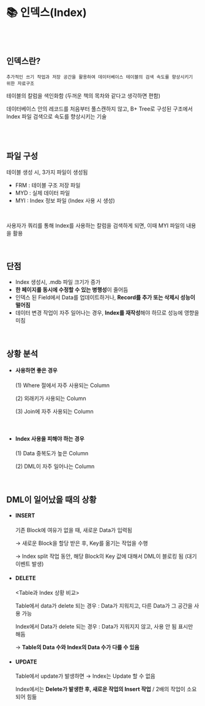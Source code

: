 # 📚 인덱스(Index)

<br>

<br>

## 인덱스란?

```
추가적인 쓰기 작업과 저장 공간을 활용하여 데이터베이스 테이블의 검색 속도를 향상시키기 위한 자료구조
```

테이블의 칼럼을 색인화함 (두꺼운 책의 목차와 같다고 생각하면 편함)

데이터베이스 안의 레코드를 처음부터 풀스캔하지 않고, B+ Tree로 구성된 구조에서 Index 파일 검색으로 속도를 향상시키는 기술

<br>

<br>

## 파일 구성

테이블 생성 시, 3가지 파일이 생성됨

- FRM : 테이블 구조 저장 파일
- MYD : 실제 데이터 파일
- MYI : Index 정보 파일 (Index 사용 시 생성)

<br>

사용자가 쿼리를 통해 Index를 사용하는 칼럼을 검색하게 되면, 이때 MYI 파일의 내용을 활용

<BR>

## 단점

- Index 생성시, .mdb 파일 크기가 증가
- **한 페이지를 동시에 수정할 수 있는 병행성**이 줄어듬
- 인덱스 된 Field에서 Data를 업데이트하거나, **Record를 추가 또는 삭제시 성능이 떨어짐**
- 데이터 변경 작업이 자주 일어나는 경우, **Index를 재작성**해야 하므로 성능에 영향을 미침

<br>

## 상황 분석

- #### 사용하면 좋은 경우

  (1) Where 절에서 자주 사용되는 Column

  (2) 외래키가 사용되는 Column

  (3) Join에 자주 사용되는 Column

  <br>

- #### Index 사용을 피해야 하는 경우

  (1) Data 중복도가 높은 Column

  (2) DML이 자주 일어나는 Column

<br>

## DML이 일어났을 때의 상황

- #### INSERT

  기존 Block에 여유가 없을 때, 새로운 Data가 입력됨

  → 새로운 Block을 할당 받은 후, Key를 옮기는 작업을 수행

  → Index split 작업 동안, 해당 Block의 Key 값에 대해서 DML이 블로킹 됨 (대기 이벤트 발생)

- #### DELETE

  <Table과 Index 상황 비교>

  Table에서 data가 delete 되는 경우 : Data가 지워지고, 다른 Data가 그 공간을 사용 가능

  Index에서 Data가 delete 되는 경우 : Data가 지워지지 않고, 사용 안 됨 표시만 해둠

  → **Table의 Data 수와 Index의 Data 수가 다를 수 있음**

- #### UPDATE

  Table에서 update가 발생하면 → Index는 Update 할 수 없음

  Index에서는 **Delete가 발생한 후, 새로운 작업의 Insert 작업** / 2배의 작업이 소요되어 힘듦

<br>

<br>

